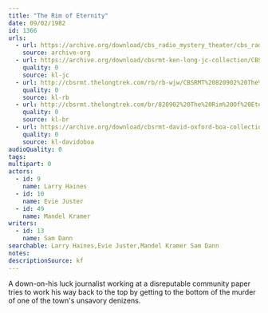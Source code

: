```yaml
---
title: "The Rim of Eternity"
date: 09/02/1982
id: 1366
urls: 
  - url: https://archive.org/download/cbs_radio_mystery_theater/cbs_radio_mystery_theater-1351-1399.zip/cbs_radio_mystery_theater-1351-1399%2Fcbsrmt_1366_the_rim_of_eternity.mp3
    source: archive-org
  - url: https://archive.org/download/cbsrmt-ken-long-jc-collection/CBSRMT - 820902 1367 Rim Of Eternity vbr kb gap_jc.mp3
    quality: 0
    source: kl-jc
  - url: http://cbsrmt.thelongtrek.com/rb/rb-wjw/CBSRMT%20820902%20The%20Rim%20of%20Eternity_wjw.mp3
    quality: 0
    source: kl-rb
  - url: http://cbsrmt.thelongtrek.com/br/820902%20The%20Rim%20Of%20Eternity%20-%20WBBM.mp3
    quality: 0
    source: kl-br
  - url: https://archive.org/download/cbsrmt-david-oxford-boa-collection/CBSRMT-820902-1366-The-Rim-of-Eternity-(128-48)_WBBM-JE-{BoA}.mp3
    quality: 0
    source: kl-davidoboa
audioQuality: 0
tags: 
multipart: 0
actors:  
  - id: 9
    name: Larry Haines  
  - id: 10
    name: Evie Juster  
  - id: 49
    name: Mandel Kramer
writers:  
  - id: 13
    name: Sam Dann
searchable: Larry Haines,Evie Juster,Mandel Kramer Sam Dann
notes: 
descriptionSource: kf
---
```

A down-on-his luck journalist working at a disreputable community paper tries to work his way back to the top by getting to the bottom of the murder of one of the town's unsavory denizens.